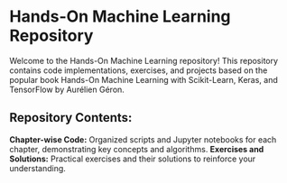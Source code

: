 # Hands-On Machine Learning Repository
Welcome to the Hands-On Machine Learning repository! This repository contains code implementations, exercises, and projects based on the popular book Hands-On Machine Learning with Scikit-Learn, Keras, and TensorFlow by Aurélien Géron.

## Repository Contents:

**Chapter-wise Code:** Organized scripts and Jupyter notebooks for each chapter, demonstrating key concepts and algorithms.
**Exercises and Solutions:** Practical exercises and their solutions to reinforce your understanding.
